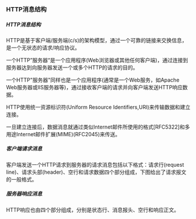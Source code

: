 ### HTTP消息结构

##### HTTP消息结构

HTTP是基于客户端/服务端(c/s)的架构模型，通过一个可靠的链接来交换信息，是一个无状态的请求/响应协议。

一个HTTP”服务器“是一个应用程序(Web浏览器或其他任何客户端)，通过连接到服务器达到向服务器发送一个或多个HTTP的请求的目的。

一个HTTP"服务器"同样也是一个应用程序(通常是一个Web服务，如Apache Web服务器或IIS服务器等)，通过接收客户端的请求并向客户端发送HTTP响应数据。

HTTP使用统一资源标识符(Uniform Resource Identifiers,URI)来传输数据和建立连接。

一旦建立连接后，数据消息就通过类似Internet邮件所使用的格式[RFC5322]和多用途Internet邮件扩展(MIME)(RFC2045)来传送。

##### 客户端请求消息

客户端发送一个HTTP请求到服务器的请求消息包括以下格式：请求行(request line)、请求头部(header)、空行和请求数据四个部分组成，下图给出了请求报文的一般格式。

##### 服务器响应消息

HTTP响应也由四个部分组成，分别是状态行、消息报头、空行和响应正文。